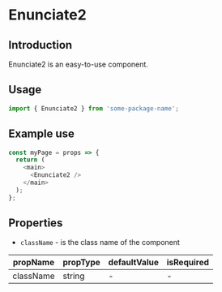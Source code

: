 # Enunciate2

<!-- STORY -->

## Introduction

Enunciate2 is an easy-to-use component.

## Usage

```javascript
import { Enunciate2 } from 'some-package-name';
```

## Example use

```javascript
const myPage = props => {
  return (
    <main>
      <Enunciate2 />
    </main>
  );
};
```

## Properties

- `className` - is the class name of the component

| propName  | propType | defaultValue | isRequired |
| --------- | -------- | ------------ | ---------- |
| className | string   | -            | -          |

